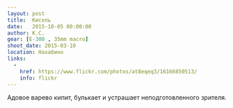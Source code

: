 ```yaml
---
layout: post
title:  Кисель
date:   2015-10-05 00:00:00
author: К.С.
gear: [E-300 , 35mm macro]
shoot_date: 2015-03-10
location: Нахабино
links:
  -
    href: https://www.flickr.com/photos/at8eqeq3/16166850513/
    info: flickr
---
```


Адовое варево кипит, булькает и устрашает неподготовленного зрителя.

